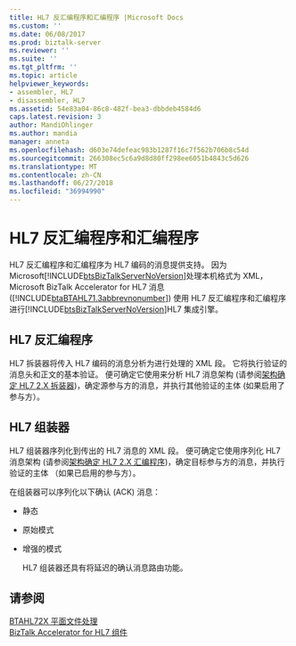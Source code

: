 ```yaml
---
title: HL7 反汇编程序和汇编程序 |Microsoft Docs
ms.custom: ''
ms.date: 06/08/2017
ms.prod: biztalk-server
ms.reviewer: ''
ms.suite: ''
ms.tgt_pltfrm: ''
ms.topic: article
helpviewer_keywords:
- assembler, HL7
- disassembler, HL7
ms.assetid: 54e83a04-86c8-482f-bea3-dbbdeb4584d6
caps.latest.revision: 3
author: MandiOhlinger
ms.author: mandia
manager: anneta
ms.openlocfilehash: d603e74defeac983b1287f16c7f562b706b8c54d
ms.sourcegitcommit: 266308ec5c6a9d8d80ff298ee6051b4843c5d626
ms.translationtype: MT
ms.contentlocale: zh-CN
ms.lasthandoff: 06/27/2018
ms.locfileid: "36994990"
---
```

# <a name="hl7-disassembler-and-assembler"></a>HL7 反汇编程序和汇编程序
HL7 反汇编程序和汇编程序为 HL7 编码的消息提供支持。 因为 Microsoft[!INCLUDE[btsBizTalkServerNoVersion](../../includes/btsbiztalkservernoversion-md.md)]处理本机格式为 XML，Microsoft BizTalk Accelerator for HL7 消息 ([!INCLUDE[btaBTAHL71.3abbrevnonumber](../../includes/btabtahl71-3abbrevnonumber-md.md)]) 使用 HL7 反汇编程序和汇编程序进行[!INCLUDE[btsBizTalkServerNoVersion](../../includes/btsbiztalkservernoversion-md.md)]HL7 集成引擎。  
  
## <a name="hl7-disassembler"></a>HL7 反汇编程序  
 HL7 拆装器将传入 HL7 编码的消息分析为进行处理的 XML 段。 它将执行验证的消息头和正文的基本验证。 便可确定它使用来分析 HL7 消息架构 (请参阅[架构确定 HL7 2.X 拆装器](../../adapters-and-accelerators/accelerator-hl7/schema-determination-in-the-hl7-2-x-disassembler.md))，确定源参与方的消息，并执行其他验证的主体 (如果启用了参与方）。  
  
## <a name="hl7-assembler"></a>HL7 组装器  
 HL7 组装器序列化到传出的 HL7 消息的 XML 段。 便可确定它使用序列化 HL7 消息架构 (请参阅[架构确定 HL7 2.X 汇编程序](../../adapters-and-accelerators/accelerator-hl7/schema-determination-in-the-hl7-2-x-assembler.md))，确定目标参与方的消息，并执行验证的主体 （如果已启用的参与方）。  
  
 在组装器可以序列化以下确认 (ACK) 消息：  
  
- 静态  
  
- 原始模式  
  
- 增强的模式  
  
  HL7 组装器还具有将延迟的确认消息路由功能。  
  
## <a name="see-also"></a>请参阅  
 [BTAHL72X 平面文件处理](../../adapters-and-accelerators/accelerator-hl7/btahl72x-flat-file-processing.md)   
 [BizTalk Accelerator for HL7 组件](../../adapters-and-accelerators/accelerator-hl7/biztalk-accelerator-for-hl7-components.md)